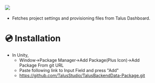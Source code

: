 # [![](https://img.shields.io/github/package-json/displayName/talusstudio/talusbackenddata-package?label=Package%3A)](https://github.com/TalusStudio/TalusBackendData-Package)
- Fetches project settings and provisioning files from Talus Dashboard.

# 💿 Installation
- In Unity,
  - Window->Package Manager->Add Package(Plus Icon)->Add Package From git URL
  - Paste following link to Input Field and press "Add"
  - https://github.com/TalusStudio/TalusBackendData-Package.git
